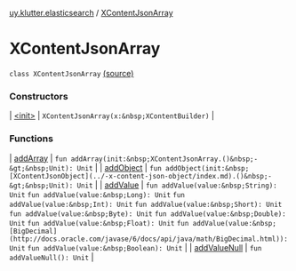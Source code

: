 [uy.klutter.elasticsearch](../index.md) / [XContentJsonArray](.)


# XContentJsonArray

`class XContentJsonArray` [(source)](https://github.com/kohesive/klutter/blob/master/elasticsearch-jdk7/src/main/kotlin/uy/klutter/elasticsearch/XContent.kt#L107)



### Constructors


| [&lt;init&gt;](-init-.md) | `XContentJsonArray(x:&nbsp;XContentBuilder)` |


### Functions


| [addArray](add-array.md) | `fun addArray(init:&nbsp;XContentJsonArray.()&nbsp;-&gt;&nbsp;Unit): Unit` |
| [addObject](add-object.md) | `fun addObject(init:&nbsp;[XContentJsonObject](../-x-content-json-object/index.md).()&nbsp;-&gt;&nbsp;Unit): Unit` |
| [addValue](add-value.md) | `fun addValue(value:&nbsp;String): Unit`
`fun addValue(value:&nbsp;Long): Unit`
`fun addValue(value:&nbsp;Int): Unit`
`fun addValue(value:&nbsp;Short): Unit`
`fun addValue(value:&nbsp;Byte): Unit`
`fun addValue(value:&nbsp;Double): Unit`
`fun addValue(value:&nbsp;Float): Unit`
`fun addValue(value:&nbsp;[BigDecimal](http://docs.oracle.com/javase/6/docs/api/java/math/BigDecimal.html)): Unit`
`fun addValue(value:&nbsp;Boolean): Unit` |
| [addValueNull](add-value-null.md) | `fun addValueNull(): Unit` |

